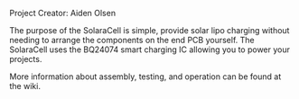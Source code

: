 Project Creator: Aiden Olsen

The purpose of the SolaraCell is simple, provide solar lipo charging without needing to arrange
the components on the end PCB yourself. The SolaraCell uses the BQ24074 smart charging IC allowing
you to power your projects.

More information about assembly, testing, and operation can be found at the wiki.
